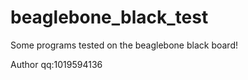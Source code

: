 beaglebone_black_test
=====================
Some programs tested on the beaglebone black board!

Author qq:1019594136
